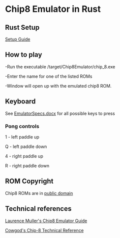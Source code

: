 # Chip8 Emulator in Rust
## Rust Setup
[Setup Guide](https://gist.github.com/BlueyNeilo/88b1a0ef1276b974bb659dc5268ad160)

## How to play

-Run the executable /target/Chip8Emulator/chip_8.exe

-Enter the name for one of the listed ROMs

-Window will open up with the emulated chip8 ROM.

## Keyboard

See [EmulatorSpecs.docx](https://github.com/BlueyNeilo/Chip8Emulator/blob/master/EmulatorSpecs.docx) for all possible keys to press

### Pong controls

1 - left paddle up

Q - left paddle down

4 - right paddle up 

R - right paddle down

## ROM Copyright

Chip8 ROMs are in [public domain](https://www.zophar.net/pdroms/chip8/chip-8-games-pack.html)

## Technical references

[Laurence Muller's Chip8 Emulator Guide](http://www.multigesture.net/articles/how-to-write-an-emulator-chip-8-interpreter/)

[Cowgod's Chip-8 Technical Reference](http://devernay.free.fr/hacks/chip8/C8TECH10.HTM)



